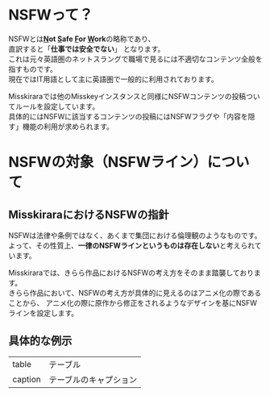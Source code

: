 # NSFWって？
NSFWとは<b><u>N</u>ot <u>S</u>afe <u>F</u>or <u>W</u>ork</b>の略称であり、  
直訳すると「**仕事では安全でない**」 となります。  
これは元々英語圏のネットスラングで職場で見るには不適切なコンテンツ全般を指すものです。  
現在ではIT用語として主に英語圏で一般的に利用されております。

Misskiraraでは他のMisskeyインスタンスと同様にNSFWコンテンツの投稿ついてルールを設定しています。  
具体的にはNSFWに該当するコンテンツの投稿にはNSFWフラグや「内容を隠す」機能の利用が求められます。

# NSFWの対象（NSFWライン）について
## MisskiraraにおけるNSFWの指針
NSFWは法律や条例ではなく、あくまで集団における倫理観のようなものです。  
よって、その性質上、**一律のNSFWラインというものは存在しない**と考えられています。

Misskiraraでは、きらら作品におけるNSFWの考え方をそのまま踏襲しております。  
きらら作品において、NSFWの考え方が具体的に見えるのはアニメ化の際であることから、
アニメ化の際に原作から修正をされるようなデザインを基にNSFWラインを設定します。

## 具体的な例示


<table style="border:none;">
  <tr style="border:none;">
    <td style="border:none;"> table </td> <td style="border:none;">テーブル</td>
  </tr>
  <tr style="border:none;" >
    <td style="border:none;"> caption </td> <td style="border:none;"> テーブルのキャプション</td>
  </tr>
</table>

